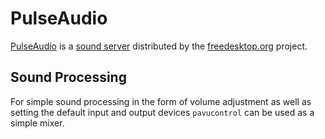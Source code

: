 # PulseAudio

[PulseAudio](https://www.freedesktop.org/wiki/Software/PulseAudio) is a
[sound server](/wiki/linux/audio.md#sound-server) distributed by the
[freedesktop.org](https://www.freedesktop.org/wiki/Software/PulseAudio) project.

## Sound Processing

For simple sound processing in the form of volume adjustment as well as setting
the default input and output devices `pavucontrol` can be used as a simple
mixer.

